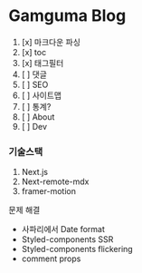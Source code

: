 # Gamguma Blog

1. [x] 마크다운 파싱
2. [x] toc
3. [x] 태그필터
4. [ ] 댓글
5. [ ] SEO
6. [ ] 사이트맵
7. [ ] 통계?
8. [ ] About
9. [ ] Dev

### 기술스택

1. Next.js
2. Next-remote-mdx
3. framer-motion



문제 해결
- 사파리에서 Date format
- Styled-components SSR
- Styled-components flickering
- comment props